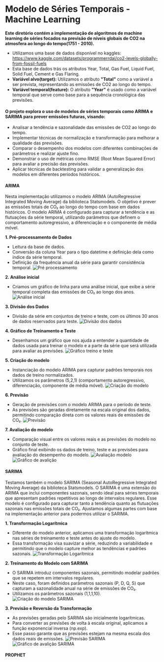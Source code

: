 # Modelo de Séries Temporais - Machine Learning

**Este diretório contém a implementação de algoritmos de machine learning de séries focados na previsão de níveis globais de CO2 na atmosfera ao longo do tempo(1751 - 2010).**
* Utilizamos uma base de dados disponível no kaggles: https://www.kaggle.com/datasets/programmerrdai/co2-levels-globally-from-fossil-fuels
* Esta base de dados trás os atributos Year, Total, Gas Fuel, Liquid Fuel, Solid Fuel, Cement e Gas Flaring.
* **Variável alvo(target):** Utilizamos o atributo **"Total"** como a variável a ser prevista, representando as emissões de CO2 ao longo do tempo.
* **Variável temporal(feature):** O atributo **"Year"** é usado como a variável temporal que serve como base para a sequência cronológica das previsões.  

#### O projeto explora o uso de modelos de séries temporais como ARIMA e SARIMA para prever emissões futuras, visando:

* Analisar a tendência e sazonalidade das emissões de CO2 ao longo do tempo.
* Implementar técnicas de normalização e transformação para melhorar a qualidade das previsões.
* Comparar o desempenho dos modelos com diferentes combinações de parâmetros e realizar ajuste fino.
* Demonstrar o uso de métricas como RMSE (Root Mean Squared Error) para avaliar a precisão das previsões.
* Aplicar técnicas de backtesting para validar a generalização dos modelos em diferentes períodos históricos.

#### ARIMA

Nesta implementação utilizamos o modelo ARIMA (AutoRegressive Integrated Moving Average) da biblioteca Statsmodels. O objetivo é prever as emissões totais de CO₂ ao longo do tempo com base em dados históricos. O modelo ARIMA é configurado para capturar a tendência e as flutuações da série temporal, utilizando parâmetros que definem o comportamento autoregressivo, a diferenciação e o componente de média móvel.

**1. Pré-processamento de Dados**
* Leitura da base de dados.
* Conversão da coluna Year para o tipo datetime e definição dela como índice da série temporal.
* Definição da frequência anual da série para garantir consistência temporal.
![Pré processamento](./images/pre-proccess.png "Pré processamento")


**2. Análise inicial**
* Criamos um gráfico de linha para uma análise inicial, que exibe a série temporal completa das emissões de CO₂ ao longo dos anos.
![Análise inicial](./images/graph-1.png "Análise inicial")

**3. Divisão dos Dados**
* Divisão da série em conjuntos de treino e teste, com os últimos 30 anos de dados reservados para teste.
![Divisão dos dados](./images/split-data.png "Divisão dos dados")

**4. Gráfico de Treinamento e Teste**
* Desenhamos um gráfico que nos ajuda a entender a quantidade de dados usada para treinar o modelo e a parte da série que será utilizada para avaliar as previsões.
![Gráfico treino e teste](./images/graph-2.png "Gráfico treino e teste")

**5. Criação do modelo**
* Instanciação do modelo ARIMA para capturar padrões temporais nos dados de treino normalizados.
* Utilizamos os parâmetros (5,2,1) (comportamento autoregressivo, diferenciação, componente de média móvel).
![Criação do modelo](./images/train-model.png "Criação do modelo")

**6. Previsão**
* Geração de previsões com o modelo ARIMA para o período de teste.
* As previsões são geradas diretamente na escala original dos dados, permitindo comparação direta com os valores reais de emissões de CO₂.
![Previsão](./images/predictions.png "Previsão")

**7. Avaliação do modelo**
* Comparação visual entre os valores reais e as previsões do modelo no conjunto de teste.
* Gráfico final exibindo os dados de treino, teste e as previsões para avaliação do desempenho do modelo.
![Avaliação modelo](./images/plot-results.png "Avaliação do modelo")
![Gráfico de avalição](./images/graph-3.png "Gráfico de avalição")


#### SARIMA

Testamos também o modelo SARIMA (Seasonal AutoRegressive Integrated Moving Average) da biblioteca Statsmodels. O SARIMA é uma extensão do ARIMA que inclui componentes sazonais, sendo ideal para séries temporais que apresentam padrões repetitivos ao longo de intervalos regulares. Esse modelo é configurado para capturar tanto a tendência quanto as flutuações sazonais nas emissões totais de CO₂. Ajustamos algumas partes com base na implementação anterior para podermos utilizar o SARIMA.

**1. Transformação Logarítmica**
* Diferente do modelo anterior, aplicamos uma transformação logarítmica nas séries de treinamento e teste antes do ajuste do modelo.
* Essa transformação visa suavizar a série, reduzindo a variabilidade e permitindo que o modelo capture melhor as tendências e padrões sazonais.
![Transformação Logarítmica](./images/logarithmic-transform.png "Transformação Logarítmica")

**2. Treinamento do Modelo com SARIMA**
* O SARIMA introduz componentes sazonais, permitindo modelar padrões que se repetem em intervalos regulares. 
* Neste caso, foram definidos parâmetros sazonais (P, D, Q, S) que capturam a sazonalidade anual na série de emissões de CO₂.
* Utilizamos os parâmetros sazonais (1,1,1,10).
![Criação do modelo SARIMA](./images/SARIMA-model.png "Criação do modelo SARIMA")

**3. Previsão e Reversão da Transformação**
* As previsões geradas pelo SARIMA são inicialmente logarítmicas.
* Para converter as previsões de volta à escala original, aplicamos a função exponencial inversa (np.exp).
* Esse passo garante que as previsões estejam na mesma escala dos dados reais de emissões.
![Previsão SARIMA](./images/SARIMA-predictions.png "Previsão SARIMA")
![Gráfico de avalição SARIMA](./images/SARIMA-graph.png "Gráfico de avalição SARIMA")

#### PROPHET
